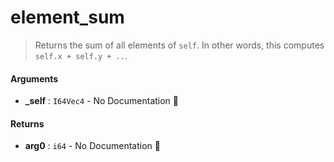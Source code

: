 # element\_sum

>  Returns the sum of all elements of `self`.
>  In other words, this computes `self.x + self.y + ..`.

#### Arguments

- **\_self** : `I64Vec4` \- No Documentation 🚧

#### Returns

- **arg0** : `i64` \- No Documentation 🚧